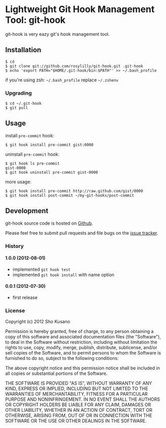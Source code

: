 # Lightweight Git Hook Management Tool: git-hook

git-hook is very eazy git's hook management tool.

## Installation

    $ cd
    $ git clone git://github.com/rosylilly/git-hook.git .git-hook
    $ echo 'export PATH="$HOME/.git-hook/bin:$PATH"' >> ~/.bash_profile

if you're using zsh: `~/.bash_profile` replace `~/.zshenv`

### Upgrading

    $ cd ~/.git-hook
    $ git pull

## Usage

install `pre-commit` hook:

    $ git hook install pre-commit gist:0000

uninstall `pre-commit` hook:

    $ git hook ls pre-commit
    gist-0000
    $ git hook uninstall pre-commit gist-0000

more usage:

    $ git hook install pre-commit http://raw.github.com/gist/0000
    $ git hook install post-commit ~/my-git-hooks/post-commit

## Development

git-hook source code is hosted on [Github](https://github.com/rosylilly/git-hook).

Please feel free to submit pull requests and file bugs on the [issue tracker](https://github.com/rosylilly/git-hook/issues).

### History

#### 1.0.0 (2012-08-01)
- implemented ``git hook test``
- implemented ``git hook install`` with name option

#### 0.0.1 (2012-07-30)
- first release

### License

Copyright (c) 2012 Sho Kusano

Permission is hereby granted, free of charge, to any person obtaining a copy of this software and associated documentation files (the "Software"), to deal in the Software without restriction, including without limitation the rights to use, copy, modify, merge, publish, distribute, sublicense, and/or sell copies of the Software, and to permit persons to whom the Software is furnished to do so, subject to the following conditions:

The above copyright notice and this permission notice shall be included in all copies or substantial portions of the Software.

THE SOFTWARE IS PROVIDED "AS IS", WITHOUT WARRANTY OF ANY KIND, EXPRESS OR IMPLIED, INCLUDING BUT NOT LIMITED TO THE WARRANTIES OF MERCHANTABILITY, FITNESS FOR A PARTICULAR PURPOSE AND NONINFRINGEMENT. IN NO EVENT SHALL THE AUTHORS OR COPYRIGHT HOLDERS BE LIABLE FOR ANY CLAIM, DAMAGES OR OTHER LIABILITY, WHETHER IN AN ACTION OF CONTRACT, TORT OR OTHERWISE, ARISING FROM, OUT OF OR IN CONNECTION WITH THE SOFTWARE OR THE USE OR OTHER DEALINGS IN THE SOFTWARE.
